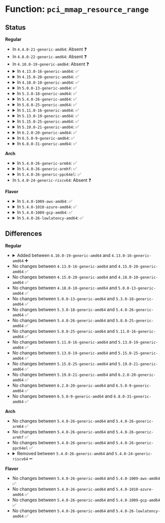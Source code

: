 # Function: <code>pci_mmap_resource_range</code>

## Status
<b>Regular</b>
<ul>
<li>
In <code>4.4.0-21-generic-amd64</code>: Absent ❓
</li>
<li>
In <code>4.8.0-22-generic-amd64</code>: Absent ❓
</li>
<li>
In <code>4.10.0-19-generic-amd64</code>: Absent ❓
</li>
<li>
<details>
<summary>In <code>4.13.0-16-generic-amd64</code>: ✅</summary>

```c
int pci_mmap_resource_range(struct pci_dev * pdev, int bar, struct vm_area_struct * vma, enum pci_mmap_state mmap_state, int write_combine)
```

```json
{
  "name": "pci_mmap_resource_range",
  "collision_type": "Unique Global",
  "inline_type": "No",
  "funcs": [
    {
      "addr": 18446744071583797232,
      "name": "pci_mmap_resource_range",
      "external": true,
      "loc": "drivers/pci/mmap.c:46",
      "file": "drivers/pci/mmap.c",
      "inline": "seen, unknown",
      "caller_inline": [],
      "caller_func": [
        "drivers/pci/mmap.c:pci_mmap_page_range"
      ]
    }
  ],
  "symbols": [
    {
      "addr": 18446744071583797232,
      "name": "pci_mmap_resource_range",
      "section": ".text",
      "bind": "STB_GLOBAL",
      "size": 234
    }
  ]
}
```
</details>
</li>
<li>
<details>
<summary>In <code>4.15.0-20-generic-amd64</code>: ✅</summary>

```c
int pci_mmap_resource_range(struct pci_dev * pdev, int bar, struct vm_area_struct * vma, enum pci_mmap_state mmap_state, int write_combine)
```

```json
{
  "name": "pci_mmap_resource_range",
  "collision_type": "Unique Global",
  "inline_type": "No",
  "funcs": [
    {
      "addr": 18446744071584060480,
      "name": "pci_mmap_resource_range",
      "external": true,
      "loc": "drivers/pci/mmap.c:46",
      "file": "drivers/pci/mmap.c",
      "inline": "seen, unknown",
      "caller_inline": [],
      "caller_func": [
        "drivers/pci/mmap.c:pci_mmap_page_range"
      ]
    }
  ],
  "symbols": [
    {
      "addr": 18446744071584060480,
      "name": "pci_mmap_resource_range",
      "section": ".text",
      "bind": "STB_GLOBAL",
      "size": 234
    }
  ]
}
```
</details>
</li>
<li>
<details>
<summary>In <code>4.18.0-10-generic-amd64</code>: ✅</summary>

```c
int pci_mmap_resource_range(struct pci_dev * pdev, int bar, struct vm_area_struct * vma, enum pci_mmap_state mmap_state, int write_combine)
```

```json
{
  "name": "pci_mmap_resource_range",
  "collision_type": "Unique Global",
  "inline_type": "No",
  "funcs": [
    {
      "addr": 18446744071584259856,
      "name": "pci_mmap_resource_range",
      "external": true,
      "loc": "drivers/pci/mmap.c:43",
      "file": "drivers/pci/mmap.c",
      "inline": "seen, unknown",
      "caller_inline": [],
      "caller_func": [
        "drivers/pci/mmap.c:pci_mmap_page_range"
      ]
    }
  ],
  "symbols": [
    {
      "addr": 18446744071584259856,
      "name": "pci_mmap_resource_range",
      "section": ".text",
      "bind": "STB_GLOBAL",
      "size": 219
    }
  ]
}
```
</details>
</li>
<li>
<details>
<summary>In <code>5.0.0-13-generic-amd64</code>: ✅</summary>

```c
int pci_mmap_resource_range(struct pci_dev * pdev, int bar, struct vm_area_struct * vma, enum pci_mmap_state mmap_state, int write_combine)
```

```json
{
  "name": "pci_mmap_resource_range",
  "collision_type": "Unique Global",
  "inline_type": "No",
  "funcs": [
    {
      "addr": 18446744071584349632,
      "name": "pci_mmap_resource_range",
      "external": true,
      "loc": "drivers/pci/mmap.c:43",
      "file": "drivers/pci/mmap.c",
      "inline": "seen, unknown",
      "caller_inline": [],
      "caller_func": [
        "drivers/pci/mmap.c:pci_mmap_page_range"
      ]
    }
  ],
  "symbols": [
    {
      "addr": 18446744071584349632,
      "name": "pci_mmap_resource_range",
      "section": ".text",
      "bind": "STB_GLOBAL",
      "size": 234
    }
  ]
}
```
</details>
</li>
<li>
<details>
<summary>In <code>5.3.0-18-generic-amd64</code>: ✅</summary>

```c
int pci_mmap_resource_range(struct pci_dev * pdev, int bar, struct vm_area_struct * vma, enum pci_mmap_state mmap_state, int write_combine)
```

```json
{
  "name": "pci_mmap_resource_range",
  "collision_type": "Unique Global",
  "inline_type": "No",
  "funcs": [
    {
      "addr": 18446744071584544416,
      "name": "pci_mmap_resource_range",
      "external": true,
      "loc": "drivers/pci/mmap.c:43",
      "file": "drivers/pci/mmap.c",
      "inline": "seen, unknown",
      "caller_inline": [],
      "caller_func": [
        "drivers/pci/mmap.c:pci_mmap_page_range"
      ]
    }
  ],
  "symbols": [
    {
      "addr": 18446744071584544416,
      "name": "pci_mmap_resource_range",
      "section": ".text",
      "bind": "STB_GLOBAL",
      "size": 246
    }
  ]
}
```
</details>
</li>
<li>
<details>
<summary>In <code>5.4.0-26-generic-amd64</code>: ✅</summary>

```c
int pci_mmap_resource_range(struct pci_dev * pdev, int bar, struct vm_area_struct * vma, enum pci_mmap_state mmap_state, int write_combine)
```

```json
{
  "name": "pci_mmap_resource_range",
  "collision_type": "Unique Global",
  "inline_type": "No",
  "funcs": [
    {
      "addr": 18446744071584679648,
      "name": "pci_mmap_resource_range",
      "external": true,
      "loc": "drivers/pci/mmap.c:43",
      "file": "drivers/pci/mmap.c",
      "inline": "seen, unknown",
      "caller_inline": [],
      "caller_func": [
        "drivers/pci/mmap.c:pci_mmap_page_range"
      ]
    }
  ],
  "symbols": [
    {
      "addr": 18446744071584679648,
      "name": "pci_mmap_resource_range",
      "section": ".text",
      "bind": "STB_GLOBAL",
      "size": 228
    }
  ]
}
```
</details>
</li>
<li>
<details>
<summary>In <code>5.8.0-25-generic-amd64</code>: ✅</summary>

```c
int pci_mmap_resource_range(struct pci_dev * pdev, int bar, struct vm_area_struct * vma, enum pci_mmap_state mmap_state, int write_combine)
```

```json
{
  "name": "pci_mmap_resource_range",
  "collision_type": "Unique Global",
  "inline_type": "No",
  "funcs": [
    {
      "addr": 18446744071585366560,
      "name": "pci_mmap_resource_range",
      "external": true,
      "loc": "drivers/pci/mmap.c:43",
      "file": "drivers/pci/mmap.c",
      "inline": "seen, unknown",
      "caller_inline": [],
      "caller_func": [
        "drivers/pci/mmap.c:pci_mmap_page_range"
      ]
    }
  ],
  "symbols": [
    {
      "addr": 18446744071585366560,
      "name": "pci_mmap_resource_range",
      "section": ".text",
      "bind": "STB_GLOBAL",
      "size": 261
    }
  ]
}
```
</details>
</li>
<li>
<details>
<summary>In <code>5.11.0-16-generic-amd64</code>: ✅</summary>

```c
int pci_mmap_resource_range(struct pci_dev * pdev, int bar, struct vm_area_struct * vma, enum pci_mmap_state mmap_state, int write_combine)
```

```json
{
  "name": "pci_mmap_resource_range",
  "collision_type": "Unique Global",
  "inline_type": "No",
  "funcs": [
    {
      "addr": 18446744071585516224,
      "name": "pci_mmap_resource_range",
      "external": true,
      "loc": "drivers/pci/mmap.c:43",
      "file": "drivers/pci/mmap.c",
      "inline": "seen, unknown",
      "caller_inline": [],
      "caller_func": [
        "drivers/pci/mmap.c:pci_mmap_page_range"
      ]
    }
  ],
  "symbols": [
    {
      "addr": 18446744071585516224,
      "name": "pci_mmap_resource_range",
      "section": ".text",
      "bind": "STB_GLOBAL",
      "size": 282
    }
  ]
}
```
</details>
</li>
<li>
<details>
<summary>In <code>5.13.0-19-generic-amd64</code>: ✅</summary>

```c
int pci_mmap_resource_range(struct pci_dev * pdev, int bar, struct vm_area_struct * vma, enum pci_mmap_state mmap_state, int write_combine)
```

```json
{
  "name": "pci_mmap_resource_range",
  "collision_type": "Unique Global",
  "inline_type": "No",
  "funcs": [
    {
      "addr": 18446744071585394784,
      "name": "pci_mmap_resource_range",
      "external": true,
      "loc": "drivers/pci/mmap.c:43",
      "file": "drivers/pci/mmap.c",
      "inline": "seen, unknown",
      "caller_inline": [],
      "caller_func": [
        "drivers/pci/mmap.c:pci_mmap_page_range"
      ]
    }
  ],
  "symbols": [
    {
      "addr": 18446744071585394784,
      "name": "pci_mmap_resource_range",
      "section": ".text",
      "bind": "STB_GLOBAL",
      "size": 282
    }
  ]
}
```
</details>
</li>
<li>
<details>
<summary>In <code>5.15.0-25-generic-amd64</code>: ✅</summary>

```c
int pci_mmap_resource_range(struct pci_dev * pdev, int bar, struct vm_area_struct * vma, enum pci_mmap_state mmap_state, int write_combine)
```

```json
{
  "name": "pci_mmap_resource_range",
  "collision_type": "Unique Global",
  "inline_type": "No",
  "funcs": [
    {
      "addr": 18446744071585856848,
      "name": "pci_mmap_resource_range",
      "external": true,
      "loc": "drivers/pci/mmap.c:43",
      "file": "drivers/pci/mmap.c",
      "inline": "seen, unknown",
      "caller_inline": [],
      "caller_func": [
        "drivers/pci/mmap.c:pci_mmap_page_range"
      ]
    }
  ],
  "symbols": [
    {
      "addr": 18446744071585856848,
      "name": "pci_mmap_resource_range",
      "section": ".text",
      "bind": "STB_GLOBAL",
      "size": 417
    }
  ]
}
```
</details>
</li>
<li>
<details>
<summary>In <code>5.19.0-21-generic-amd64</code>: ✅</summary>

```c
int pci_mmap_resource_range(struct pci_dev * pdev, int bar, struct vm_area_struct * vma, enum pci_mmap_state mmap_state, int write_combine)
```

```json
{
  "name": "pci_mmap_resource_range",
  "collision_type": "Unique Global",
  "inline_type": "No",
  "funcs": [
    {
      "addr": 18446744071587050128,
      "name": "pci_mmap_resource_range",
      "external": true,
      "loc": "drivers/pci/mmap.c:43",
      "file": "drivers/pci/mmap.c",
      "inline": "seen, unknown",
      "caller_inline": [],
      "caller_func": [
        "drivers/pci/mmap.c:pci_mmap_page_range"
      ]
    }
  ],
  "symbols": [
    {
      "addr": 18446744071587050128,
      "name": "pci_mmap_resource_range",
      "section": ".text",
      "bind": "STB_GLOBAL",
      "size": 432
    }
  ]
}
```
</details>
</li>
<li>
<details>
<summary>In <code>6.2.0-20-generic-amd64</code>: ✅</summary>

```c
int pci_mmap_resource_range(struct pci_dev * pdev, int bar, struct vm_area_struct * vma, enum pci_mmap_state mmap_state, int write_combine)
```

```json
{
  "name": "pci_mmap_resource_range",
  "collision_type": "Unique Global",
  "inline_type": "No",
  "funcs": [
    {
      "addr": 18446744071588232256,
      "name": "pci_mmap_resource_range",
      "external": true,
      "loc": "drivers/pci/mmap.c:22",
      "file": "drivers/pci/mmap.c",
      "inline": "seen, unknown",
      "caller_inline": [],
      "caller_func": [
        "drivers/pci/proc.c:proc_bus_pci_mmap"
      ]
    }
  ],
  "symbols": [
    {
      "addr": 18446744071588232256,
      "name": "pci_mmap_resource_range",
      "section": ".text",
      "bind": "STB_GLOBAL",
      "size": 420
    }
  ]
}
```
</details>
</li>
<li>
<details>
<summary>In <code>6.5.0-9-generic-amd64</code>: ✅</summary>

```c
int pci_mmap_resource_range(struct pci_dev * pdev, int bar, struct vm_area_struct * vma, enum pci_mmap_state mmap_state, int write_combine)
```

```json
{
  "name": "pci_mmap_resource_range",
  "collision_type": "Unique Global",
  "inline_type": "No",
  "funcs": [
    {
      "addr": 18446744071588507792,
      "name": "pci_mmap_resource_range",
      "external": true,
      "loc": "drivers/pci/mmap.c:22",
      "file": "drivers/pci/mmap.c",
      "inline": "seen, unknown",
      "caller_inline": [],
      "caller_func": [
        "drivers/pci/proc.c:proc_bus_pci_mmap"
      ]
    }
  ],
  "symbols": [
    {
      "addr": 18446744071588507792,
      "name": "pci_mmap_resource_range",
      "section": ".text",
      "bind": "STB_GLOBAL",
      "size": 397
    }
  ]
}
```
</details>
</li>
<li>
<details>
<summary>In <code>6.8.0-31-generic-amd64</code>: ✅</summary>

```c
int pci_mmap_resource_range(struct pci_dev * pdev, int bar, struct vm_area_struct * vma, enum pci_mmap_state mmap_state, int write_combine)
```

```json
{
  "name": "pci_mmap_resource_range",
  "collision_type": "Unique Global",
  "inline_type": "No",
  "funcs": [
    {
      "addr": 18446744071588806384,
      "name": "pci_mmap_resource_range",
      "external": true,
      "loc": "drivers/pci/mmap.c:22",
      "file": "drivers/pci/mmap.c",
      "inline": "seen, unknown",
      "caller_inline": [],
      "caller_func": [
        "drivers/pci/proc.c:proc_bus_pci_mmap"
      ]
    }
  ],
  "symbols": [
    {
      "addr": 18446744071588806384,
      "name": "pci_mmap_resource_range",
      "section": ".text",
      "bind": "STB_GLOBAL",
      "size": 397
    }
  ]
}
```
</details>
</li>
</ul>
<b>Arch</b>
<ul>
<li>
<details>
<summary>In <code>5.4.0-26-generic-arm64</code>: ✅</summary>

```c
int pci_mmap_resource_range(struct pci_dev * pdev, int bar, struct vm_area_struct * vma, enum pci_mmap_state mmap_state, int write_combine)
```

```json
{
  "name": "pci_mmap_resource_range",
  "collision_type": "Unique Global",
  "inline_type": "No",
  "funcs": [
    {
      "addr": 18446603336496928792,
      "name": "pci_mmap_resource_range",
      "external": true,
      "loc": "drivers/pci/mmap.c:43",
      "file": "drivers/pci/mmap.c",
      "inline": "seen, unknown",
      "caller_inline": [],
      "caller_func": []
    }
  ],
  "symbols": [
    {
      "addr": 18446603336496928792,
      "name": "pci_mmap_resource_range",
      "section": ".text",
      "bind": "STB_GLOBAL",
      "size": 224
    }
  ]
}
```
</details>
</li>
<li>
<details>
<summary>In <code>5.4.0-26-generic-armhf</code>: ✅</summary>

```c
int pci_mmap_resource_range(struct pci_dev * pdev, int bar, struct vm_area_struct * vma, enum pci_mmap_state mmap_state, int write_combine)
```

```json
{
  "name": "pci_mmap_resource_range",
  "collision_type": "Unique Global",
  "inline_type": "No",
  "funcs": [
    {
      "addr": 3230204544,
      "name": "pci_mmap_resource_range",
      "external": true,
      "loc": "drivers/pci/mmap.c:43",
      "file": "drivers/pci/mmap.c",
      "inline": "seen, unknown",
      "caller_inline": [],
      "caller_func": [
        "drivers/pci/pci-sysfs.c:pci_mmap_resource",
        "drivers/pci/mmap.c:pci_mmap_page_range"
      ]
    }
  ],
  "symbols": [
    {
      "addr": 3230204544,
      "name": "pci_mmap_resource_range",
      "section": ".text",
      "bind": "STB_GLOBAL",
      "size": 192
    }
  ]
}
```
</details>
</li>
<li>
<details>
<summary>In <code>5.4.0-26-generic-ppc64el</code>: ✅</summary>

```c
int pci_mmap_resource_range(struct pci_dev * pdev, int bar, struct vm_area_struct * vma, enum pci_mmap_state mmap_state, int write_combine)
```

```json
{
  "name": "pci_mmap_resource_range",
  "collision_type": "Unique Global",
  "inline_type": "No",
  "funcs": [
    {
      "addr": 13835058055291028656,
      "name": "pci_mmap_resource_range",
      "external": true,
      "loc": "drivers/pci/mmap.c:43",
      "file": "drivers/pci/mmap.c",
      "inline": "seen, unknown",
      "caller_inline": [],
      "caller_func": [
        "drivers/pci/mmap.c:pci_mmap_page_range"
      ]
    }
  ],
  "symbols": [
    {
      "addr": 13835058055291028656,
      "name": "pci_mmap_resource_range",
      "section": ".text",
      "bind": "STB_GLOBAL",
      "size": 312
    }
  ]
}
```
</details>
</li>
<li>
In <code>5.4.0-24-generic-riscv64</code>: Absent ❓
</li>
</ul>
<b>Flavor</b>
<ul>
<li>
<details>
<summary>In <code>5.4.0-1009-aws-amd64</code>: ✅</summary>

```c
int pci_mmap_resource_range(struct pci_dev * pdev, int bar, struct vm_area_struct * vma, enum pci_mmap_state mmap_state, int write_combine)
```

```json
{
  "name": "pci_mmap_resource_range",
  "collision_type": "Unique Global",
  "inline_type": "No",
  "funcs": [
    {
      "addr": 18446744071584630112,
      "name": "pci_mmap_resource_range",
      "external": true,
      "loc": "drivers/pci/mmap.c:43",
      "file": "drivers/pci/mmap.c",
      "inline": "seen, unknown",
      "caller_inline": [],
      "caller_func": [
        "drivers/pci/mmap.c:pci_mmap_page_range"
      ]
    }
  ],
  "symbols": [
    {
      "addr": 18446744071584630112,
      "name": "pci_mmap_resource_range",
      "section": ".text",
      "bind": "STB_GLOBAL",
      "size": 246
    }
  ]
}
```
</details>
</li>
<li>
<details>
<summary>In <code>5.4.0-1010-azure-amd64</code>: ✅</summary>

```c
int pci_mmap_resource_range(struct pci_dev * pdev, int bar, struct vm_area_struct * vma, enum pci_mmap_state mmap_state, int write_combine)
```

```json
{
  "name": "pci_mmap_resource_range",
  "collision_type": "Unique Global",
  "inline_type": "No",
  "funcs": [
    {
      "addr": 18446744071584559936,
      "name": "pci_mmap_resource_range",
      "external": true,
      "loc": "drivers/pci/mmap.c:43",
      "file": "drivers/pci/mmap.c",
      "inline": "seen, unknown",
      "caller_inline": [],
      "caller_func": [
        "drivers/pci/mmap.c:pci_mmap_page_range"
      ]
    }
  ],
  "symbols": [
    {
      "addr": 18446744071584559936,
      "name": "pci_mmap_resource_range",
      "section": ".text",
      "bind": "STB_GLOBAL",
      "size": 228
    }
  ]
}
```
</details>
</li>
<li>
<details>
<summary>In <code>5.4.0-1009-gcp-amd64</code>: ✅</summary>

```c
int pci_mmap_resource_range(struct pci_dev * pdev, int bar, struct vm_area_struct * vma, enum pci_mmap_state mmap_state, int write_combine)
```

```json
{
  "name": "pci_mmap_resource_range",
  "collision_type": "Unique Global",
  "inline_type": "No",
  "funcs": [
    {
      "addr": 18446744071584629808,
      "name": "pci_mmap_resource_range",
      "external": true,
      "loc": "drivers/pci/mmap.c:43",
      "file": "drivers/pci/mmap.c",
      "inline": "seen, unknown",
      "caller_inline": [],
      "caller_func": [
        "drivers/pci/mmap.c:pci_mmap_page_range"
      ]
    }
  ],
  "symbols": [
    {
      "addr": 18446744071584629808,
      "name": "pci_mmap_resource_range",
      "section": ".text",
      "bind": "STB_GLOBAL",
      "size": 228
    }
  ]
}
```
</details>
</li>
<li>
<details>
<summary>In <code>5.4.0-26-lowlatency-amd64</code>: ✅</summary>

```c
int pci_mmap_resource_range(struct pci_dev * pdev, int bar, struct vm_area_struct * vma, enum pci_mmap_state mmap_state, int write_combine)
```

```json
{
  "name": "pci_mmap_resource_range",
  "collision_type": "Unique Global",
  "inline_type": "No",
  "funcs": [
    {
      "addr": 18446744071584737504,
      "name": "pci_mmap_resource_range",
      "external": true,
      "loc": "drivers/pci/mmap.c:43",
      "file": "drivers/pci/mmap.c",
      "inline": "seen, unknown",
      "caller_inline": [],
      "caller_func": [
        "drivers/pci/mmap.c:pci_mmap_page_range"
      ]
    }
  ],
  "symbols": [
    {
      "addr": 18446744071584737504,
      "name": "pci_mmap_resource_range",
      "section": ".text",
      "bind": "STB_GLOBAL",
      "size": 228
    }
  ]
}
```
</details>
</li>
</ul>

## Differences
<b>Regular</b>
<ul>
<li>
<details>
<summary>Added between <code>4.10.0-19-generic-amd64</code> and <code>4.13.0-16-generic-amd64</code> ➕</summary>

```c
int pci_mmap_resource_range(struct pci_dev * pdev, int bar, struct vm_area_struct * vma, enum pci_mmap_state mmap_state, int write_combine)
```
</details>
</li>
<li>
No changes between <code>4.13.0-16-generic-amd64</code> and <code>4.15.0-20-generic-amd64</code> ✅
</li>
<li>
No changes between <code>4.15.0-20-generic-amd64</code> and <code>4.18.0-10-generic-amd64</code> ✅
</li>
<li>
No changes between <code>4.18.0-10-generic-amd64</code> and <code>5.0.0-13-generic-amd64</code> ✅
</li>
<li>
No changes between <code>5.0.0-13-generic-amd64</code> and <code>5.3.0-18-generic-amd64</code> ✅
</li>
<li>
No changes between <code>5.3.0-18-generic-amd64</code> and <code>5.4.0-26-generic-amd64</code> ✅
</li>
<li>
No changes between <code>5.4.0-26-generic-amd64</code> and <code>5.8.0-25-generic-amd64</code> ✅
</li>
<li>
No changes between <code>5.8.0-25-generic-amd64</code> and <code>5.11.0-16-generic-amd64</code> ✅
</li>
<li>
No changes between <code>5.11.0-16-generic-amd64</code> and <code>5.13.0-19-generic-amd64</code> ✅
</li>
<li>
No changes between <code>5.13.0-19-generic-amd64</code> and <code>5.15.0-25-generic-amd64</code> ✅
</li>
<li>
No changes between <code>5.15.0-25-generic-amd64</code> and <code>5.19.0-21-generic-amd64</code> ✅
</li>
<li>
No changes between <code>5.19.0-21-generic-amd64</code> and <code>6.2.0-20-generic-amd64</code> ✅
</li>
<li>
No changes between <code>6.2.0-20-generic-amd64</code> and <code>6.5.0-9-generic-amd64</code> ✅
</li>
<li>
No changes between <code>6.5.0-9-generic-amd64</code> and <code>6.8.0-31-generic-amd64</code> ✅
</li>
</ul>
<b>Arch</b>
<ul>
<li>
No changes between <code>5.4.0-26-generic-amd64</code> and <code>5.4.0-26-generic-arm64</code> ✅
</li>
<li>
No changes between <code>5.4.0-26-generic-amd64</code> and <code>5.4.0-26-generic-armhf</code> ✅
</li>
<li>
No changes between <code>5.4.0-26-generic-amd64</code> and <code>5.4.0-26-generic-ppc64el</code> ✅
</li>
<li>
<details>
<summary>Removed between <code>5.4.0-26-generic-amd64</code> and <code>5.4.0-24-generic-riscv64</code> ➖</summary>

```c
int pci_mmap_resource_range(struct pci_dev * pdev, int bar, struct vm_area_struct * vma, enum pci_mmap_state mmap_state, int write_combine)
```
</details>
</li>
</ul>
<b>Flavor</b>
<ul>
<li>
No changes between <code>5.4.0-26-generic-amd64</code> and <code>5.4.0-1009-aws-amd64</code> ✅
</li>
<li>
No changes between <code>5.4.0-26-generic-amd64</code> and <code>5.4.0-1010-azure-amd64</code> ✅
</li>
<li>
No changes between <code>5.4.0-26-generic-amd64</code> and <code>5.4.0-1009-gcp-amd64</code> ✅
</li>
<li>
No changes between <code>5.4.0-26-generic-amd64</code> and <code>5.4.0-26-lowlatency-amd64</code> ✅
</li>
</ul>
